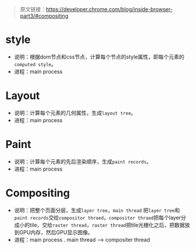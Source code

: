 >原文链接：https://developer.chrome.com/blog/inside-browser-part3/#compositing


# style
- 说明：根据dom节点和css节点，计算每个节点的style属性，即每个元素的`computed style`。
- 进程：main process

# Layout
- 说明：计算每个元素的几何属性，生成`layout tree`。
- 进程：main process


# Paint
- 说明：计算每个元素的先后渲染顺序，生成`paint records`。
- 进程：main process

# Compositing
- 说明：把整个页面分层，生成`layer tree`，`main thread` 把`layer tree`和`paint records`交给`compositor thraed`，`compositor thraed`把每个layer分成小的tile，交给`raster thread`，`raster thread`把tile光栅化之后，把数据放到GPU内存，然后GPU显示图像。
- 进程：main process . main thread --> compositer thread
